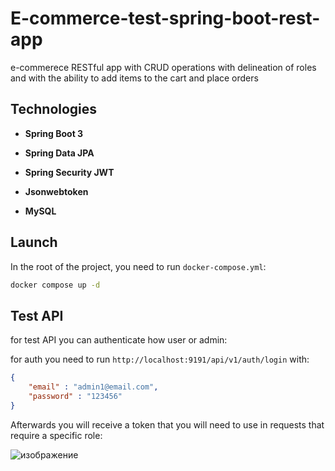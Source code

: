 # E-commerce-test-spring-boot-rest-app

e-commerece RESTful app with CRUD operations with delineation of roles and with the ability to add items to the cart and place orders

## Technologies

- **Spring Boot 3**
  
- **Spring Data JPA**

- **Spring Security JWT**

- **Jsonwebtoken**

- **MySQL**

## Launch

In the root of the project, you need to run `docker-compose.yml`:
```bash
docker compose up -d
```

## Test API

for test API you can authenticate how user or admin:

for auth you need to run `http://localhost:9191/api/v1/auth/login` with:

```json
{
    "email" : "admin1@email.com",
    "password" : "123456"
}
```
Afterwards you will receive a token that you will need to use in requests that require a specific role:

![изображение](https://github.com/user-attachments/assets/94c055aa-a1d6-4856-97dc-f5daa0ef5508)
